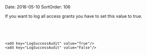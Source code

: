 Date: 2016-05-10
SortOrder: 106

If you want to log all access grants you have to set this value to true.

 

 

```
<add key="LogSuccessAudit" value="True"/>  
<add key="LogSuccessAudit" value="False"/>

 
```
